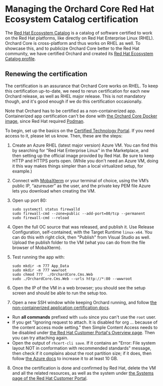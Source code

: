 # Managing the Orchard Core Red Hat Ecosystem Catalog certification

The [Red Hat Ecosystem Catalog](https://catalog.redhat.com/) is a catalog of software certified to work on the Red Hat platforms, like directly on Red Hat Enterprise Linux (RHEL). Orchard Core is cross-platform and thus works on RHEL as well. To showcase this, and to publicize Orchard Core better to the Red Hat community, we have certified Orchard and created its [Red Hat Ecosystem Catalog profile](https://catalog.redhat.com/software/applications/detail/223797).

## Renewing the certification

The certification is an assurance that Orchard Core works on RHEL. To keep this certification up-to-date, we need to rerun certification for each new Orchard release, as well as RHEL major release. This is not mandatory though, and it's good enough if we do this certification occasionally.

Note that Orchard has to be certified as a non-containerized app. Containerized app certification can't be done with [the Orchard Core Docker image](https://hub.docker.com/r/orchardproject/orchardcore-cms-linux), since Red Hat required [Podman](https://podman.io).

To begin, set up the basics on the [Certified Technology Portal](https://connect.redhat.com/account/dashboard). If you need access to it, please let us know. Then, these are the steps:

1. Create an Azure RHEL (latest major version) Azure VM. You can find this by searching for "Red Hat Enterprise Linux" in the Marketplace, and then setting up the official image provided by Red Hat. Be sure to keep HTTP and HTTPS ports open. (While you don't need an Azure VM, doing it this way makes things simpler than a local virtualized setup, for example.)
2. Connect with [MobaXterm](https://mobaxterm.mobatek.net/) or your terminal of choice, using the VM’s public IP, “azureuser” as the user, and the private key PEM file Azure lets you download when creating the VM.
3. Open up port 80:

    ```console
    sudo systemctl status firewalld
    sudo firewall-cmd --zone=public --add-port=80/tcp --permanent
    sudo firewall-cmd --reload
    ```

4. Open the full OC source that was released, and publish it. Use Release Configuration, self-contained, with the Target Runtime `linux-x64`. You can do this with right click, then "Publish" from Visual Studio as well. Upload the publish folder to the VM (what you can do from the file browser of MobaXterm).
5. Test running the app with:

    ```console
    sudo mkdir -m 777 App_Data
    sudo mkdir -m 777 wwwroot
    sudo chmod 777  ./OrchardCore.Cms.Web
    sudo ./OrchardCore.Cms.Web --urls http://*:80 --wwwroot
    ```

6. Open the IP of the VM in a web browser; you should see the setup screen and should be able to run the setup too.
7. Open a new SSH window while keeping Orchard running, and follow [the non-containerized application certification docs](https://access.redhat.com/documentation/en-us/red_hat_software_certification/8.61/html/red_hat_software_certification_workflow_guide/proc_certification-workflow-for-non-containerized-application_openshift-sw-cert-workflow-onboarding-certification-partners#certification_testing).

- Run **all commands** prefixed with `sudo` since you can't use the `root` user.
- If you get "Ignoring request to attach. It is disabled for org ... because of the content access mode setting." then Simple Content Access needs to be disabled under [the Red Hat Customer Portal's Overview page](https://access.redhat.com/management). Then you can try attaching again.
- Open the output of `rhcert-cli save`. If it contains an "Error:  File system layout NOT in conformation with recommended standards" message, then check if it complains about the root partition size; if it does, then follow [the Azure docs](https://learn.microsoft.com/en-us/azure/virtual-machines/linux/expand-disks?tabs=rhellvm#increase-the-size-of-the-os-disk) to increase it to at least 10 GB.

8. Once the certification is done and confirmed by Red Hat, delete the VM and all the related resources, as well as the system under [the Systems page of the Red Hat Customer Portal](https://access.redhat.com/management/systems).
